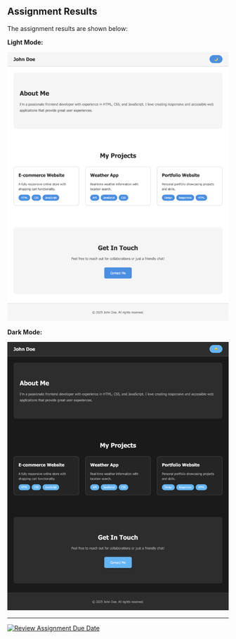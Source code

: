## Assignment Results

The assignment results are shown below:

**Light Mode:**

![Light Mode](_Users_jingruzhang_Desktop_lab4-zhang-jr-00_lab4.html_light.png)

**Dark Mode:**

![Dark Mode](_Users_jingruzhang_Desktop_lab4-zhang-jr-00_lab4.html_dark.png)

---

[![Review Assignment Due Date](https://classroom.github.com/assets/deadline-readme-button-22041afd0340ce965d47ae6ef1cefeee28c7c493a6346c4f15d667ab976d596c.svg)](https://classroom.github.com/a/ZyZIBZZj)